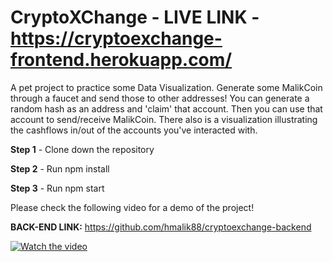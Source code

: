 # CryptoXChange - LIVE LINK - https://cryptoexchange-frontend.herokuapp.com/

A pet project to practice some Data Visualization. Generate some MalikCoin through a faucet and send those to other addresses! You can generate a random hash as an address and 'claim' that account. Then you can use that account to send/receive MalikCoin. There also is a visualization illustrating the cashflows in/out of the accounts you've interacted with.

**Step 1** - Clone down the repository

**Step 2** - Run npm install 

**Step 3** - Run npm start

Please check the following video for a demo of the project!

**BACK-END LINK:** https://github.com/hmalik88/cryptoexchange-backend

[![Watch the video](https://img.youtube.com/vi/Y6moSBYWI74/maxresdefault.jpg)](https://youtu.be/Y6moSBYWI74)

